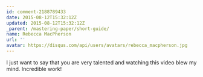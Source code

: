 ```yaml
---
id: comment-2188789433
date: 2015-08-12T15:32:12Z
updated: 2015-08-12T15:32:12Z
_parent: /mastering-paper/short-guide/
name: Rebecca MacPherson
url: ''
avatar: https://disqus.com/api/users/avatars/rebecca_macpherson.jpg
---
```


I just want to say that you are very talented and watching this video blew my
mind. Incredible work!

